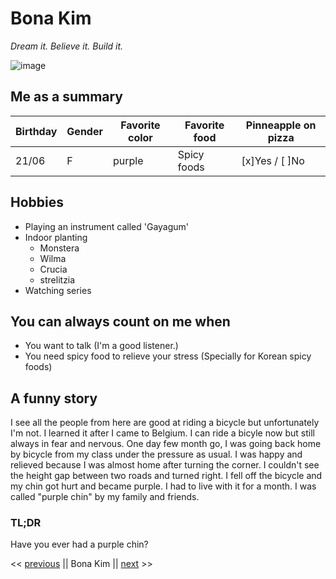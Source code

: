 # Bona Kim #

*Dream it. Believe it. Build it.*

![image](https://avatars0.githubusercontent.com/u/53227199?s=400&u=424b679e2c25d7226beffd9a70c0473508209ca1&v=4)


## Me as a summary

Birthday | Gender | Favorite color | Favorite food | Pinneapple on pizza 
-------- | ------ | ---------------|-------------- | -------------
   21/06 |    F   |     purple     |  Spicy foods  |  [x]Yes / [ ]No 


## Hobbies


* Playing an instrument called 'Gayagum'
* Indoor planting
  * Monstera
  * Wilma
  * Crucia
  * strelitzia
* Watching series


## You can always count on me when

* You want to talk (I'm a good listener.)
* You need spicy food to relieve your stress (Specially for Korean spicy foods)


## A funny story

I see all the people from here are good at riding a bicycle but unfortunately I'm not.
I learned it after I came to Belgium. 
I can ride a bicyle now but still always in fear and nervous.
One day few month go, I was going back home by bicycle from my class under the pressure as usual.
I was happy and relieved because I was almost home after turning the corner.
I couldn't see the height gap between two roads and turned right.
I fell off the bicycle and my chin got hurt and became purple.
I had to live with it for a month.
I was called "purple chin" by my family and friends.

### TL;DR
Have you ever had a purple chin?


<< [previous](https://github.com/Jeroen-Jozef/challenge-repository-Jeroen-Hendrickx/blob/master/README.md) || Bona Kim || [next](https://github.com/JosephLindzius/challenge-markdown/blob/master/Description.md) >>
